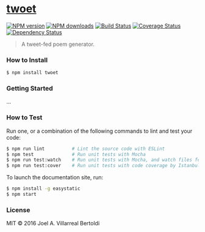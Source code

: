 # [twoet](https://github.com/joelalejandro/twoet)

[![NPM version](http://img.shields.io/npm/v/twoet.svg?style=flat-square)](https://www.npmjs.com/package/twoet)
[![NPM downloads](http://img.shields.io/npm/dm/twoet.svg?style=flat-square)](https://www.npmjs.com/package/twoet)
[![Build Status](http://img.shields.io/travis/joelalejandro/twoet/master.svg?style=flat-square)](https://travis-ci.org/joelalejandro/twoet)
[![Coverage Status](https://img.shields.io/coveralls/joelalejandro/twoet.svg?style=flat-square)](https://coveralls.io/joelalejandro/twoet)
[![Dependency Status](http://img.shields.io/david/joelalejandro/twoet.svg?style=flat-square)](https://david-dm.org/joelalejandro/twoet)

> A tweet-fed poem generator.

### How to Install

```sh
$ npm install twoet
```

### Getting Started

...

### How to Test

Run one, or a combination of the following commands to lint and test your code:

```sh
$ npm run lint          # Lint the source code with ESLint
$ npm test              # Run unit tests with Mocha
$ npm run test:watch    # Run unit tests with Mocha, and watch files for changes
$ npm run test:cover    # Run unit tests with code coverage by Istanbul
```

To launch the documentation site, run:

```sh
$ npm install -g easystatic
$ npm start
```

### License

MIT © 2016 Joel A. Villarreal Bertoldi
